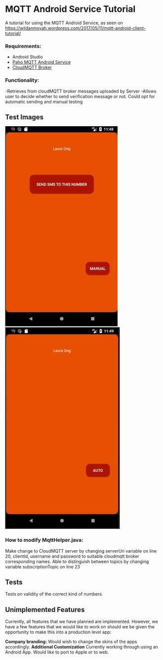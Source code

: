 # MQTT Android Service Tutorial
A tutorial for using the MQTT Android Service, as seen on https://wildanmsyah.wordpress.com/2017/05/11/mqtt-android-client-tutorial/

### Requirements:
- Android Studio
- [Paho MQTT Android Service](https://github.com/eclipse/paho.mqtt.android)
- [CloudMQTT Broker](https://www.cloudmqtt.com/)

### Functionality:
  -Retrieves from cloudMQTT broker messages uploaded by Server
  -Allows user to decide whether to send verification message or not. Could opt for automatic sending and manual testing
## Test Images
  ![SMS1](SMS1.png)
  ![SMS2](SMS2.png)
### How to modify MqttHelper.java:
  Make change to CloudMQTT server by changing serverUri variable on line 20, clientId, username and password to suitable cloudmqtt broker corresponding names.
  Able to distinguish between topics by changing variable subscriptionTopic on line 23
## Tests
Tests on validity of the correct kind of numbers. 
## Unimplemented Features

Currently, all features that we have planned are implemented. However, we have a few features that we would like to work on should we be given the opportunity to make this into a production level app:

**Company branding:** Would wish to change the skins of the apps accordingly. 
**Additional Customization** Currently working through using an Android App. Would like to port to Apple or to web. 
